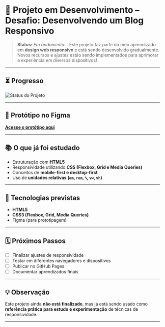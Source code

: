 # 🚧 Projeto em Desenvolvimento – Desafio: Desenvolvendo um Blog Responsivo

> **Status:** *Em andamento...*
> Este projeto faz parte do meu aprendizado em **design web responsivo** e está sendo desenvolvido gradualmente. Novos recursos e ajustes estão sendo implementados para aprimorar a experiência em diversos dispositivos!

---

## ⏳ Progresso

![Status do Projeto](https://i.imgur.com/6RMhx.gif)

---

## 🔗 Protótipo no Figma

[**Acesse o protótipo aqui**](https://www.figma.com/design/tI1YsslgD5Oao1tAclxlfA/Blog-responsivo---DNC?node-id=108-179&t=VZlLrJEPWzXvVvzQ-0)

---

## 📚 O que já foi estudado

* Estruturação com **HTML5**
* Responsividade utilizando **CSS (Flexbox, Grid e Media Queries)**
* Conceitos de **mobile-first e desktop-first**
* Uso de **unidades relativas (`em`, `rem`, `%`, `vw`, `vh`)**

---

## 🚀 Tecnologias previstas

* **HTML5**
* **CSS3 (Flexbox, Grid, Media Queries)**
* Figma (para prototipagem)

---

## 🗓 Próximos Passos

* [ ] Finalizar ajustes de responsividade
* [ ] Testar em diferentes navegadores e dispositivos
* [ ] Publicar no GitHub Pages
* [ ] Documentar aprendizados finais

---

## 💡 Observação

Este projeto ainda **não está finalizado**, mas já está sendo usado como **referência prática para estudo e experimentação** de técnicas de responsividade.

---
